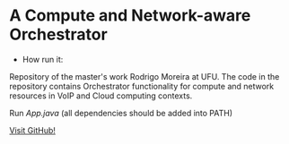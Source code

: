 # A Compute and Network-aware Orchestrator
* How run it:

Repository of the master's work Rodrigo Moreira at UFU.
The code in the repository contains Orchestrator functionality for compute and network resources in VoIP and Cloud computing contexts.

Run *App.java* (all dependencies should be added into PATH)

[Visit GitHub!](www.github.com)
